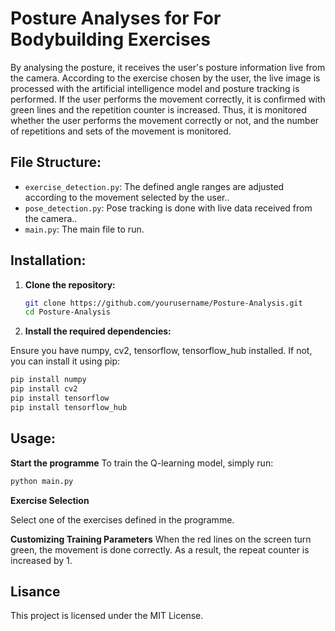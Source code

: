 # Posture Analyses for For Bodybuilding Exercises

By analysing the posture, it receives the user's posture information live from the camera. According to the exercise chosen by the user, the live image is processed with the artificial intelligence model and posture tracking is performed. If the user performs the movement correctly, it is confirmed with green lines and the repetition counter is increased. Thus, it is monitored whether the user performs the movement correctly or not, and the number of repetitions and sets of the movement is monitored.
## File Structure:

- `exercise_detection.py`: The defined angle ranges are adjusted according to the movement selected by the user..
- `pose_detection.py`: Pose tracking is done with live data received from the camera..
- `main.py`: The main file to run.

## Installation:

1. **Clone the repository:**

   ```sh
   git clone https://github.com/yourusername/Posture-Analysis.git
   cd Posture-Analysis
2. **Install the required dependencies:**

Ensure you have numpy, cv2, tensorflow, tensorflow_hub installed. 
If not, you can install it using pip:

  ```sh
  pip install numpy
  pip install cv2
  pip install tensorflow
  pip install tensorflow_hub
  ```
## Usage:
**Start the programme**
To train the Q-learning model, simply run:

 ```sh
python main.py
```

**Exercise Selection**

Select one of the exercises defined in the programme. 

**Customizing Training Parameters**
When the red lines on the screen turn green, the movement is done correctly. As a result, the repeat counter is increased by 1.

## Lisance 
This project is licensed under the MIT License.
